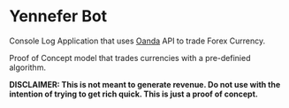 # Yennefer Bot

Console Log Application that uses [Oanda](https://www.oanda.com/us-en/) API to trade Forex Currency.

Proof of Concept model that trades currencies with a pre-definied algorithm.

**DISCLAIMER: This is not meant to generate revenue. Do not use with the intention of trying to get rich quick. This is just a proof of concept.**
